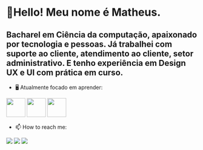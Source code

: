 # 👋Hello! Meu nome é Matheus.

## **Bacharel** em Ciência da computação, apaixonado por tecnologia e pessoas. Já trabalhei com suporte ao cliente, atendimento ao cliente, setor administrativo. E tenho experiência em Design UX e UI com prática em curso.

- 🖥️ Atualmente focado em aprender:

 <div display = 'inline'>
    <img width='50' high='50' src="https://cdn.jsdelivr.net/gh/devicons/devicon@latest/icons/html5/html5-original.svg" />
    <img width='50' high='50' src="https://cdn.jsdelivr.net/gh/devicons/devicon@latest/icons/css3/css3-original.svg" />
    <img width='50' high='50' src="https://cdn.jsdelivr.net/gh/devicons/devicon@latest/icons/javascript/javascript-original.svg" />
</div>
          


- 📫 How to reach me:
<div display='inline'>
<a href="https://www.instagram.com/theus__mwp/" target="_blank"><img src="https://img.shields.io/badge/-Instagram-%23E4405F?style=for-the-badge&logo=instagram&logoColor=white" target="_blank"></a>
<a href = "mailto:matheusgrhp@gmail.com"><img src="https://img.shields.io/badge/Gmail-D14836?style=for-the-badge&logo=gmail&logoColor=white" target="_blank"></a>
<a href="https://www.linkedin.com/in/matheuswesleyp/" target="_blank"><img src="https://img.shields.io/badge/-LinkedIn-%230077B5?style=for-the-badge&logo=linkedin&logoColor=white" target="_blank"></a>   
</div>
          
